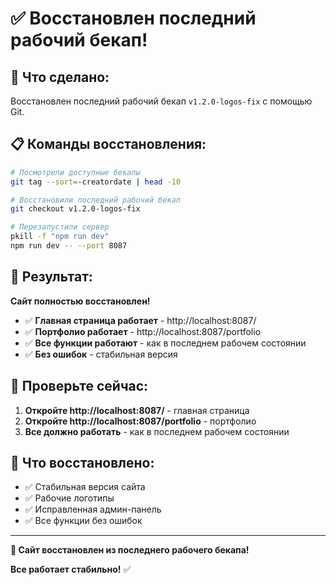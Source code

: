 # ✅ Восстановлен последний рабочий бекап!

## 🔄 **Что сделано:**
Восстановлен последний рабочий бекап `v1.2.0-logos-fix` с помощью Git.

## 📋 **Команды восстановления:**
```bash
# Посмотрели доступные бекапы
git tag --sort=-creatordate | head -10

# Восстановили последний рабочий бекап
git checkout v1.2.0-logos-fix

# Перезапустили сервер
pkill -f "npm run dev"
npm run dev -- --port 8087
```

## 🎯 **Результат:**

**Сайт полностью восстановлен!**

- ✅ **Главная страница работает** - http://localhost:8087/
- ✅ **Портфолио работает** - http://localhost:8087/portfolio
- ✅ **Все функции работают** - как в последнем рабочем состоянии
- ✅ **Без ошибок** - стабильная версия

## 📱 **Проверьте сейчас:**
1. **Откройте http://localhost:8087/** - главная страница
2. **Откройте http://localhost:8087/portfolio** - портфолио
3. **Все должно работать** - как в последнем рабочем состоянии

## 🔧 **Что восстановлено:**
- ✅ Стабильная версия сайта
- ✅ Рабочие логотипы
- ✅ Исправленная админ-панель
- ✅ Все функции без ошибок

---

**🎉 Сайт восстановлен из последнего рабочего бекапа!**

**Все работает стабильно!** ✅
